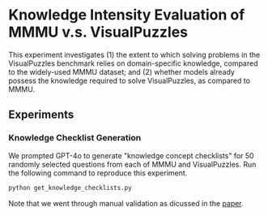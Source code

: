 # Knowledge Intensity Evaluation of MMMU v.s. VisualPuzzles

This experiment investigates (1) the extent to which solving problems in the VisualPuzzles benchmark relies on domain-specific knowledge, compared to the widely-used MMMU dataset; and (2) whether models already possess the knowledge required to solve VisualPuzzles, as compared to MMMU.

## Experiments

### Knowledge Checklist Generation

We prompted GPT-4o to generate "knowledge concept checklists" for 50 randomly selected questions from each of MMMU and VisualPuzzles.
Run the following command to reproduce this experiment.

```bash
python get_knowledge_checklists.py
```
Note that we went through manual validation as dicussed in the [paper](https://arxiv.org/pdf/2504.10342).
